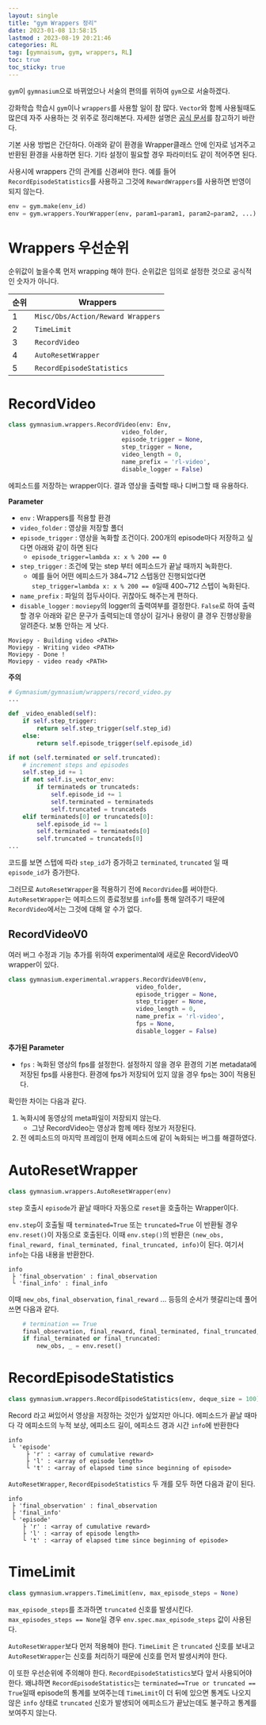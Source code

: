 ```yaml
---
layout: single
title: "gym Wrappers 정리"
date: 2023-01-08 13:58:15
lastmod : 2023-08-19 20:21:46
categories: RL
tag: [gymnaisum, gym, wrappers, RL]
toc: true
toc_sticky: true
---
```


`gym`이 `gymnasium`으로 바뀌었으나 서술의 편의를 위하여 `gym`으로 서술하겠다.

강화학습 학습시 `gym`이나 `wrappers`를 사용할 일이 참 많다. `Vector`와 함께 사용될때도 많은데 자주 사용하는 것 위주로 정리해본다. 자세한 설명은 [공식 문서](https://gymnasium.farama.org/)를 참고하기 바란다.

기본 사용 방법은 간단하다. 아래와 같이 환경을 Wrapper클래스 안에 인자로 넘겨주고 반환된 환경을 사용하면 된다. 기타 설정이 필요할 경우 파라미터도 같이 적어주면 된다.

사용시에 wrappers 간의 관계를 신경써야 한다. 예를 들어 `RecordEpisodeStatistics`를 사용하고 그것에 `RewardWrappers`를 사용하면 반영이 되지 않는다.

```python
env = gym.make(env_id)
env = gym.wrappers.YourWrapper(env, param1=param1, param2=param2, ...)
```

# Wrappers 우선순위

순위값이 높을수록 먼저 wrapping 해야 한다. 순위값은 임의로 설정한 것으로 공식적인 숫자가 아니다.

|순위|Wrappers|
|-|-|
|1|`Misc/Obs/Action/Reward Wrappers`|
|2|`TimeLimit`|
|3|`RecordVideo`|
|4|`AutoResetWrapper`|
|5|`RecordEpisodeStatistics`|

# RecordVideo

```python
class gymnasium.wrappers.RecordVideo(env: Env,
                                video_folder,
                                episode_trigger = None,
                                step_trigger = None,
                                video_length = 0,
                                name_prefix = 'rl-video',
                                disable_logger = False)
```

에피소드를 저장하는 wrapper이다. 결과 영상을 출력할 때나 디버그할 때 유용하다.

**Parameter**

* `env` : Wrappers를 적용할 환경
* `video_folder` : 영상을 저장할 폴더
* `episode_trigger` : 영상을 녹화할 조건이다. 200개의 episode마다 저장하고 싶다면 아래와 같이 하면 된다
  * `episode_trigger=lambda x: x % 200 == 0`
* `step_trigger` : 조건에 맞는 step 부터 에피소드가 끝날 때까지 녹화한다.
  * 예를 들어 어떤 에피소드가 384~712 스텝동안 진행되었다면 `step_trigger=lambda x: x % 200 == 0`일때 400~712 스텝이 녹화된다.
* `name_prefix` : 파일의 접두사이다. 귀찮아도 해주는게 편하다.
* `disable_logger` : `moviepy`의 logger의 출력여부를 결정한다. `False`로 하여 출력할 경우 아래와 같은 문구가 출력되는데 영상이 길거나 용량이 클 경우 진행상황을 알려준다. 보통 안하는 게 낫다.
```
Moviepy - Building video <PATH>
Moviepy - Writing video <PATH>
Moviepy - Done !
Moviepy - video ready <PATH>
```

**주의**

```python
# Gymnasium/gymnasium/wrappers/record_video.py
...

def _video_enabled(self):
    if self.step_trigger:
        return self.step_trigger(self.step_id)
    else:
        return self.episode_trigger(self.episode_id)

if not (self.terminated or self.truncated):
    # increment steps and episodes
    self.step_id += 1
    if not self.is_vector_env:
        if terminateds or truncateds:
            self.episode_id += 1
            self.terminated = terminateds
            self.truncated = truncateds
    elif terminateds[0] or truncateds[0]:
        self.episode_id += 1
        self.terminated = terminateds[0]
        self.truncated = truncateds[0]
...
```

코드를 보면 스텝에 따라 `step_id`가 증가하고 `terminated`, `truncated` 일 때 `episode_id`가 증가한다.

그러므로 `AutoResetWrapper`을 적용하기 전에 `RecordVideo`를 써야한다. `AutoResetWrapper`는 에피소드의 종료정보를 `info`를 통해 알려주기 때문에 `RecordVideo`에서는 그것에 대해 알 수가 없다.

## RecordVideoV0

여러 버그 수정과 기능 추가를 위하여 experimental에 새로운 RecordVideoV0 wrapper이 있다.

```python
class gymnasium.experimental.wrappers.RecordVideoV0(env,
                                    video_folder,
                                    episode_trigger = None,
                                    step_trigger = None,
                                    video_length = 0,
                                    name_prefix = 'rl-video',
                                    fps = None,
                                    disable_logger = False)
```

**추가된 Parameter**

* `fps` : 녹화된 영상의 fps를 설정한다. 설정하지 않을 경우 환경의 기본 metadata에 저장된 fps를 사용한다. 환경에 fps가 저장되어 있지 않을 경우 fps는 30이 적용된다.

확인한 차이는 다음과 같다.
1. 녹화시에 동영상의 meta파일이 저장되지 않는다.
   * 그냥 RecordVideo는 영상과 함께 메타 정보가 저장된다.
2. 전 에피소드의 마지막 프레임이 현재 에피소드에 같이 녹화되는 버그를 해결하였다.


# AutoResetWrapper

```python
class gymnasium.wrappers.AutoResetWrapper(env)
```

`step` 호출시 `episode`가 끝날 때마다 자동으로 `reset`을 호출하는 Wrapper이다.

`env.step`이 호출될 때  `terminated=True` 또는 `truncated=True` 이 반환될 경우 `env.reset()`이 자동으로 호출된다. 이때 `env.step()`의 반환은 `(new_obs, final_reward, final_terminated, final_truncated, info)`이 된다. 여기서 `info`는 다음 내용을 반환한다.
```
info
 ├ 'final_observation' : final_observation
 └ 'final_info' : final_info
```

이때 `new_obs`, `final_observation`, `final_reward` ... 등등의 순서가 헷갈리는데 풀어쓰면 다음과 같다.

```python
    # termination == True
    final_observation, final_reward, final_terminated, final_truncated, info = env.step(action)
    if final_terminated or final_truncated:
        new_obs, _ = env.reset()
```

# RecordEpisodeStatistics

```python
class gymnasium.wrappers.RecordEpisodeStatistics(env, deque_size = 100)
```

Record 라고 써있어서 영상을 저장하는 것인가 싶었지만 아니다. 에피소드가 끝날 때마다 각 에피소드의 누적 보상, 에피소드 길이, 에피소드 경과 시간 `info`에 반환한다

```
info
 └ 'episode'
     ├ 'r' : <array of cumulative reward>
     ├ 'l' : <array of episode length>
     └ 't' : <array of elapsed time since beginning of episode>
```

`AutoResetWrapper`, `RecordEpisodeStatistics` 두 개를 모두 하면 다음과 같이 된다.

```
info
 ├ 'final_observation' : final_observation
 ├ 'final_info'
 └ 'episode'
    ├ 'r' : <array of cumulative reward>
    ├ 'l' : <array of episode length>
    └ 't' : <array of elapsed time since beginning of episode>
```

# TimeLimit

```python
class gymnasium.wrappers.TimeLimit(env, max_episode_steps = None)
```

`max_episode_steps`를 초과하면 `truncated` 신호를 발생시킨다. `max_episodes_steps == None`일 경우 `env.spec.max_episode_steps` 값이 사용된다.

`AutoResetWrapper`보다 먼저 적용해야 한다. `TimeLimit` 은 `truncated` 신호를 보내고 `AutoResetWrapper`는 신호를 처리하기 때문에 신호를 먼저 발생시켜야 한다.

이 또한 우선순위에 주의해야 한다. `RecordEpisodeStatistics`보다 앞서 사용되어야 한다. 왜냐하면 `RecordEpisodeStatistics`는 `terminated==True or truncated == True`일때 episode의 통계를 보여주는데 `TimeLimit`이 더 뒤에 있으면 통계도 나오지 않은 `info` 상태로 `truncated` 신호가 발생되어 에피소드가 끝났는데도 불구하고 통계를 보여주지 않는다.
